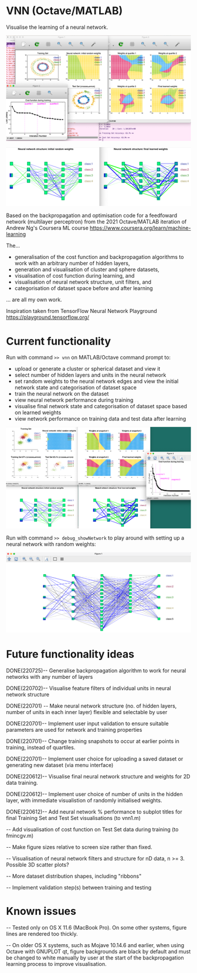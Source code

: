 # VNN (Octave/MATLAB)

Visualise the learning of a neural network.

![Neural Network Visualisations](220515_vnn1_visuals.png)

![Show Structure](220726_multilayer_backprop.png)

Based on the backpropagation and optimisation code for a feedfoward
network (multilayer perceptron) from the 2021 Octave/MATLAB iteration
of Andrew Ng's Coursera ML course
https://www.coursera.org/learn/machine-learning

The...

* generalisation of the cost function and backpropagation algorithms to work with an arbitrary number of hidden layers,
* generation and visualisation of cluster and sphere datasets,
* visualisation of cost function during learning, and
* visualisation of neural network structure, unit filters, and
* categorisation of dataset space before and after learning

... are all my own work.

Inspiration taken from TensorFlow Neural Network Playground
https://playground.tensorflow.org/


# Current functionality

Run with command `>> vnn` on MATLAB/Octave command prompt to:

* upload or generate a cluster or spherical dataset and view it
* select number of hidden layers and units in the neural network
* set random weights to the neural network edges and view the initial network state and categorisation of dataset space
* train the neural network on the dataset
* view neural network performance during training
* visualise final network state and categorisation of dataset space based on learned weights
* view network performance on training data and test data after learning

![Learn Cluster Data](220727_cluster_4layers.png)


Run with command `>> debug_showNetwork` to play around with setting up
a neural network with random weights:

![Show Structure](220702_random_network.png)

# Future functionality ideas

DONE(220725)-- Generalise backpropagation algorithm to work for neural networks
   with any number of layers

DONE(220702)-- Visualise feature filters of individual units in neural
   network structure

DONE(220701) -- Make neural network structure (no. of hidden layers,
   number of units in each inner layer) flexible and selectable by
   user

DONE(220701)-- Implement user input validation to ensure suitable
   parameters are used for network and training properties

DONE(220701)-- Change training snapshots to occur at earlier points in
   training, instead of quartiles.

DONE(220701)-- Implement user choice for uploading a saved dataset or
   generating new dataset (via menu interface)

DONE(220612)-- Visualise final neural network structure and weights
   for 2D data training.

DONE(220612)-- Implement user choice of number of units in the hidden
   layer, with immediate visualistion of randomly initialised weights.

DONE(220612)-- Add neural network % performance to subplot titles for
   final Training Set and Test Set visualisations (to vnn1.m)

-- Add visualisation of cost function on Test Set data during training
   (to fmincgv.m)

-- Make figure sizes relative to screen size rather than fixed.

-- Visualisation of neural network filters and structure for nD data,
   n >= 3. Possible 3D scatter plots?

-- More dataset distribution shapes, including "ribbons"

-- Implement validation step(s) between training and testing



# Known issues

-- Tested only on OS X 11.6 (MacBook Pro). On some other systems,
   figure lines are rendered too thickly.
   

-- On older OS X systems, such as Mojave 10.14.6 and earlier, when
   using Octave with GNUPLOT qt, figure backgrounds are black by
   default and must be changed to white manually by user at the start
   of the backpropagation learning process to improve visualisation.



